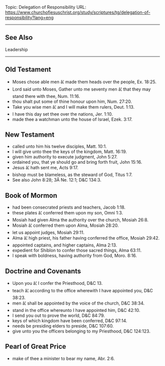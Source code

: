 Topic: Delegation of Responsibility
URL: https://www.churchofjesuschrist.org/study/scriptures/tg/delegation-of-responsibility?lang=eng

---

## See Also

Leadership

---

## Old Testament

- Moses chose able men â¦ made them heads over the people, Ex. 18:25.
- Lord said unto Moses, Gather unto me seventy men â¦ that they may stand there with thee, Num. 11:16.
- thou shalt put some of thine honour upon him, Num. 27:20.
- Take you wise men â¦ and I will make them rulers, Deut. 1:13.
- I have this day set thee over the nations, Jer. 1:10.
- made thee a watchman unto the house of Israel, Ezek. 3:17.

## New Testament

- called unto him his twelve disciples, Matt. 10:1.
- I will give unto thee the keys of the kingdom, Matt. 16:19.
- given him authority to execute judgment, John 5:27.
- ordained you, that ye should go and bring forth fruit, John 15:16.
- Jesus â¦ hath sent me, Acts 9:17.
- bishop must be blameless, as the steward of God, Titus 1:7.
- See also John 8:28; 3Â Ne. 12:1; D&C 134:3.

## Book of Mormon

- had been consecrated priests and teachers, Jacob 1:18.
- these plates â¦ conferred them upon my son, Omni 1:3.
- Mosiah had given Alma the authority over the church, Mosiah 26:8.
- Mosiah â¦ conferred them upon Alma, Mosiah 28:20.
- let us appoint judges, Mosiah 29:11.
- Alma â¦ high priest, his father having conferred the office, Mosiah 29:42.
- appointed captains, and higher captains, Alma 2:13.
- expedient for Shiblon to confer those sacred things, Alma 63:11.
- I speak with boldness, having authority from God, Moro. 8:16.

## Doctrine and Covenants

- Upon you â¦ I confer the Priesthood, D&C 13.
- teach â¦ according to the office wherewith I have appointed you, D&C 38:23.
- men â¦ shall be appointed by the voice of the church, D&C 38:34.
- stand in the office whereunto I have appointed him, D&C 42:10.
- I send you out to prove the world, D&C 84:79.
- keys of which kingdom have been conferred, D&C 97:14.
- needs be presiding elders to preside, D&C 107:60.
- give unto you the officers belonging to my Priesthood, D&C 124:123.

## Pearl of Great Price

- make of thee a minister to bear my name, Abr. 2:6.

